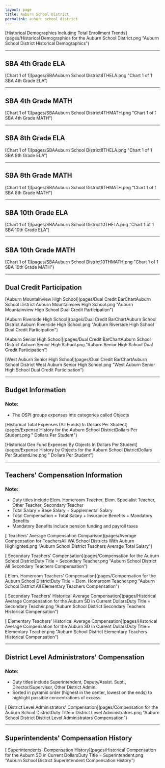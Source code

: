 ```yaml
---
layout: page
title: Auburn School District
permalink: auburn school district
---
```



[Historical Demographics Including Total Enrollment Trends](pages/Historical Demographics for the Auburn School District.png "Auburn School District Historical Demographics")

___

## SBA 4th Grade ELA

[Chart 1 of 1](pages/SBAAuburn School District4THELA.png "Chart 1 of 1 SBA 4th Grade ELA")


___

## SBA 4th Grade MATH

[Chart 1 of 1](pages/SBAAuburn School District4THMATH.png "Chart 1 of 1 SBA 4th Grade MATH")


___

## SBA 8th Grade ELA

[Chart 1 of 1](pages/SBAAuburn School District8THELA.png "Chart 1 of 1 SBA 8th Grade ELA")


___

## SBA 8th Grade MATH

[Chart 1 of 1](pages/SBAAuburn School District8THMATH.png "Chart 1 of 1 SBA 8th Grade MATH")


___

## SBA 10th Grade ELA

[Chart 1 of 1](pages/SBAAuburn School District10THELA.png "Chart 1 of 1 SBA 10th Grade ELA")


___

## SBA 10th Grade MATH

[Chart 1 of 1](pages/SBAAuburn School District10THMATH.png "Chart 1 of 1 SBA 10th Grade MATH")


___

## Dual Credit Participation

[Auburn Mountainview High School](pages/Dual Credit BarChartAuburn School District Auburn Mountainview High School.png "Auburn Mountainview High School Dual Credit Participation")

[Auburn Riverside High School](pages/Dual Credit BarChartAuburn School District Auburn Riverside High School.png "Auburn Riverside High School Dual Credit Participation")

[Auburn Senior High School](pages/Dual Credit BarChartAuburn School District Auburn Senior High School.png "Auburn Senior High School Dual Credit Participation")

[West Auburn Senior High School](pages/Dual Credit BarChartAuburn School District West Auburn Senior High School.png "West Auburn Senior High School Dual Credit Participation")


___

## Budget Information
### Note:
- The OSPI groups expenses into categories called Objects

[Historical Total Expenses (All Funds) In Dollars Per Student](pages/Expense History for the Auburn School DistrictDollars Per Student.png " Dollars Per Student")

[Historical Gen Fund Expenses By Objects In Dollars Per Student](pages/Expense History by Objects for the Auburn School DistrictDollars Per StudentLine.png " Dollars Per Student")


___

## Teachers' Compensation Information
### Note:
- Duty titles include Elem. Homeroom Teacher, Elem. Specialist Teacher, Other Teacher, Secondary Teacher
- Total Salary = Base Salary + Supplemental Salary
- Total Compensation = Total Salary + Insurance Benefits + Mandatory Benefits
- Mandatory Benefits include pension funding and payroll taxes

[ Teachers' Average Compensation Comparison](pages/Average Compensation for TeachersAll WA School Districts With Auburn Highlighted.png "Auburn School District Teachers Average Total Salary")

[ Secondary Teachers' Compensation](pages/Compensation for the Auburn School DistrictDuty Title = Secondary Teacher.png "Auburn School District All Secondary Teachers Compensation")

[ Elem. Homeroom Teachers' Compensation](pages/Compensation for the Auburn School DistrictDuty Title = Elem. Homeroom Teacher.png "Auburn School District All Elementary Teachers Compensation")

[ Secondary Teachers' Historical Average Compensation](pages/Historical Average Compensation for the Auburn SD in Current DollarsDuty Title = Secondary Teacher.png "Auburn School District Secondary Teachers Historical Compensation")

[ Elementary Teachers' Historical Average Compensation](pages/Historical Average Compensation for the Auburn SD in Current DollarsDuty Title = Elementary Teacher.png "Auburn School District Elementary Teachers Historical Compensation")


___

## District Level Administrators' Compensation

### Note:
- Duty titles include Superintendent, Deputy/Assist. Supt., Director/Supervisor, Other District Admin.
- Sorted in pyramid order (highest in the center, lowest on the ends) to highlight possible concentrations of excess.

[ District Level Administrators' Compensation](pages/Compensation for the Auburn School DistrictDuty Title = District Level Administrators.png "Auburn School District District Level Administrators Compensation")


___

## Superintendents' Compensation History

[ Superintendents' Compensation History](pages/Historical Compensation for the Auburn SD in Current DollarsDuty Title = Superintendent.png "Auburn School District Superintendent Compensation History")

